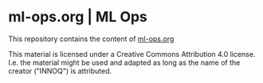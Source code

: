 # ml-ops.org | ML Ops

This repository contains the content of [ml-ops.org](https://ml-ops.org)

This material is licensed under a Creative Commons Attribution 4.0 license. I.e. the material might be used and adapted as long as the name of the creator ("INNOQ") is attributed. 

